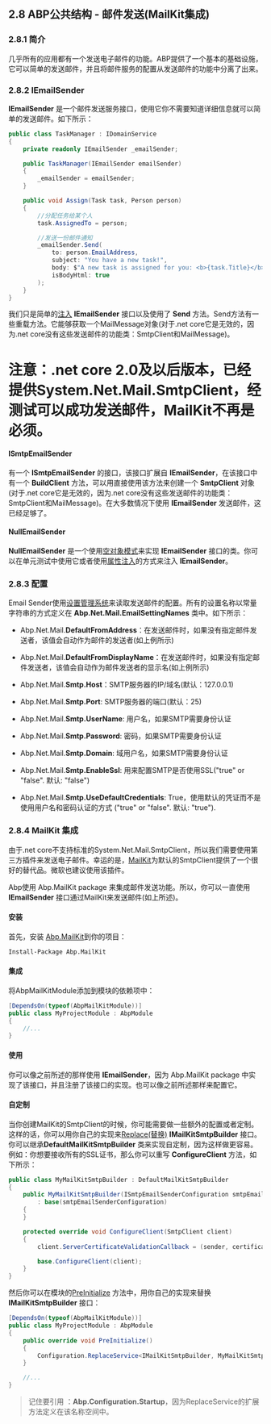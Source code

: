 ## 2.8 ABP公共结构 - 邮件发送(MailKit集成)

### 2.8.1 简介

几乎所有的应用都有一个发送电子邮件的功能。ABP提供了一个基本的基础设施，它可以简单的发送邮件，并且将邮件服务的配置从发送邮件的功能中分离了出来。

### 2.8.2 IEmailSender

**IEmailSender** 是一个邮件发送服务接口，使用它你不需要知道详细信息就可以简单的发送邮件。如下所示：

```csharp
public class TaskManager : IDomainService
{
    private readonly IEmailSender _emailSender;

    public TaskManager(IEmailSender emailSender)
    {
        _emailSender = emailSender;
    }

    public void Assign(Task task, Person person)
    {
        //分配任务给某个人
        task.AssignedTo = person;

        //发送一份邮件通知
        _emailSender.Send(
            to: person.EmailAddress,
            subject: "You have a new task!",
            body: $"A new task is assigned for you: <b>{task.Title}</b>",
            isBodyHtml: true
        );
    }
}
```

我们只是简单的[注入](2.1ABP公共结构-依赖注入.md) **IEmailSender** 接口以及使用了 **Send** 方法。Send方法有一些重载方法。它能够获取一个MailMessage对象(对于.net core它是无效的，因为.net core没有这些发送邮件的功能类：SmtpClient和MailMessage)。

# 注意：.net core 2.0及以后版本，已经提供System.Net.Mail.SmtpClient，经测试可以成功发送邮件，MailKit不再是必须。

#### ISmtpEmailSender

有一个 **ISmtpEmailSender** 的接口，该接口扩展自 **IEmailSender**，在该接口中有一个 **BuildClient** 方法，可以用直接使用该方法来创建一个 **SmtpClient** 对象(对于.net core它是无效的，因为.net core没有这些发送邮件的功能类：SmtpClient和MailMessage)。在大多数情况下使用 **IEmailSender** 发送邮件，这已经足够了。

#### NullEmailSender

**NullEmailSender** 是一个使用[空对象模式](https://en.wikipedia.org/wiki/Null_Object_pattern)来实现 **IEmailSender** 接口的类。你可以在单元测试中使用它或者使用[属性注入](2.1ABP公共结构-依赖注入.md)的方式来注入 **IEmailSender**。

### 2.8.3 配置

Email Sender使用[设置管理系统](2.5ABP公共结构-设置管理.md)来读取发送邮件的配置。所有的设置名称以常量字符串的方式定义在 **Abp.Net.Mail.EmailSettingNames** 类中。如下所示：

+ Abp.Net.Mail.**DefaultFromAddress**：在发送邮件时，如果没有指定邮件发送者，该值会自动作为邮件的发送者(如上例所示)

+ Abp.Net.Mail.**DefaultFromDisplayName**：在发送邮件时，如果没有指定邮件发送者，该值会自动作为邮件发送者的显示名(如上例所示)

+ Abp.Net.Mail.**Smtp.Host**：SMTP服务器的IP/域名(默认：127.0.0.1)

+ Abp.Net.Mail.**Smtp.Port**: SMTP服务器的端口(默认：25)

+ Abp.Net.Mail.**Smtp.UserName**: 用户名，如果SMTP需要身份认证

+ Abp.Net.Mail.**Smtp.Password**: 密码，如果SMTP需要身份认证

+  Abp.Net.Mail.**Smtp.Domain**: 域用户名，如果SMTP需要身份认证

+ Abp.Net.Mail.**Smtp.EnableSsl**: 用来配置SMTP是否使用SSL("true" or "false". 默认: "false")

+ Abp.Net.Mail.**Smtp.UseDefaultCredentials**: True，使用默认的凭证而不是使用用户名和密码认证的方式 ("true" or "false". 默认: "true").

### 2.8.4 MailKit 集成

由于.net core不支持标准的System.Net.Mail.SmtpClient，所以我们需要使用第三方插件来发送电子邮件。幸运的是，[MailKit](https://github.com/jstedfast/MailKit)为默认的SmtpClient提供了一个很好的替代品。微软也建议使用该插件。

Abp使用 Abp.MailKit package 来集成邮件发送功能。所以，你可以一直使用 **IEmailSender** 接口通过MailKit来发送邮件(如上所述)。

#### 安装

首先，安装 [Abp.MailKit](https://www.nuget.org/packages/Abp.MailKit)到你的项目：

```bash
Install-Package Abp.MailKit
```

#### 集成

将AbpMailKitModule添加到模块的依赖项中：

```csharp
[DependsOn(typeof(AbpMailKitModule))]
public class MyProjectModule : AbpModule
{
    //...
}
```

#### 使用

你可以像之前所述的那样使用 **IEmailSender**，因为 Abp.MailKit package 中实现了该接口，并且注册了该接口的实现。也可以像之前所述那样来配置它。

#### 自定制

当你创建MailKit的SmtpClient的时候，你可能需要做一些额外的配置或者定制。这样的话，你可以用你自己的实现来[Replace(替换)](1.4ABP总体介绍-启动配置.md) **IMailKitSmtpBuilder** 接口。你可以继承**DefaultMailKitSmtpBuilder** 类来实现自定制，因为这样做更容易。例如：你想要接收所有的SSL证书，那么你可以重写 **ConfigureClient** 方法，如下所示：

```csharp
public class MyMailKitSmtpBuilder : DefaultMailKitSmtpBuilder
{
    public MyMailKitSmtpBuilder(ISmtpEmailSenderConfiguration smtpEmailSenderConfiguration) 
        : base(smtpEmailSenderConfiguration)
    {
    }

    protected override void ConfigureClient(SmtpClient client)
    {
        client.ServerCertificateValidationCallback = (sender, certificate, chain, errors) => true;

        base.ConfigureClient(client);
    }
}
```

然后你可以在模块的[PreInitialize](1.3ABP总体介绍-模块系统.md) 方法中，用你自己的实现来替换 **IMailKitSmtpBuilder** 接口：

```csharp
[DependsOn(typeof(AbpMailKitModule))]
public class MyProjectModule : AbpModule
{
    public override void PreInitialize()
    {
        Configuration.ReplaceService<IMailKitSmtpBuilder, MyMailKitSmtpBuilder>();
    }

    //...
}
```

> 记住要引用 ：**Abp.Configuration.Startup**，因为ReplaceService的扩展方法定义在该名称空间中。
